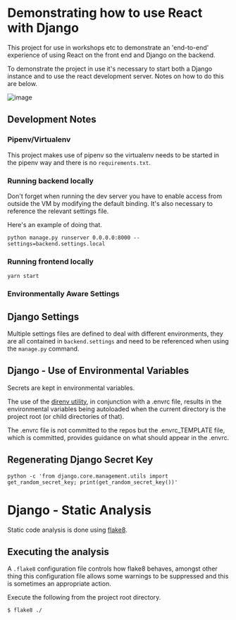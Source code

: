 # Demonstrating how to use React with Django

This project for use in workshops etc to demonstrate an 'end-to-end' experience of using React on the front end and Django on the backend.

To demonstrate the project in use it's necessary to start both a Django instance and to use the react development server. Notes on how to do this are below.


![image](https://user-images.githubusercontent.com/403435/134493433-793c42e3-eca2-4f9c-a3b7-e2151ec7b9f6.png)







## Development Notes

### Pipenv/Virtualenv

This project makes use of pipenv so the virtualenv needs to be started in the pipenv way and there is no `requirements.txt`.


### Running backend locally 

Don't forget when running the dev server you have to enable access from outside the VM by modifying the default binding. It's also necessary to reference the relevant settings file.

Here's an example of doing that.

```
python manage.py runserver 0.0.0.0:8000 --settings=backend.settings.local
```

### Running frontend locally

```
yarn start
```

### Environmentally Aware Settings

## Django Settings
Multiple settings files are defined to deal with different environments, they are all contained in `backend.settings` and need to be referenced when using the `manage.py` command. 

## Django - Use of Environmental Variables
Secrets are kept in environmental variables.

The use of the [direnv utility](https://direnv.net), in conjunction with a .envrc file, results in the environmental variables being autoloaded when the current directory is the project root (or child directories of that).

The .envrc file is not committed to the repos but the .envrc_TEMPLATE file, which is committed, provides guidance on what should appear in the .envrc.

## Regenerating Django Secret Key
```
python -c 'from django.core.management.utils import get_random_secret_key; print(get_random_secret_key())'
```

# Django - Static Analysis
Static code analysis is done using [flake8](https://flake8.pycqa.org/en/latest/#).

## Executing the analysis

A `.flake8` configuration file controls how flake8 behaves, amongst other thing this configuration file allows some warnings to be suppressed and this is sometimes an appropriate action.

Execute the following from the project root directory.

```default
$ flake8 ./
```


